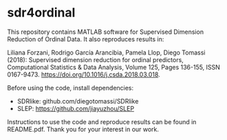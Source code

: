 # sdr4ordinal
This repository contains MATLAB software for Supervised Dimension Reduction of Ordinal Data. It also reproduces results in:

Liliana Forzani, Rodrigo García Arancibia, Pamela Llop, Diego Tomassi (2018): Supervised dimension reduction for ordinal predictors, Computational Statistics & Data Analysis, Volume 125, Pages 136-155, ISSN 0167-9473.
https://doi.org/10.1016/j.csda.2018.03.018.

Before using the code, install dependencies:
- SDRlike: github.com/diegotomassi/SDRlike
- SLEP: https://github.com/jiayuzhou/SLEP

Instructions to use the code and reproduce results can be found in README.pdf. 
Thank you for your interest in our work.
